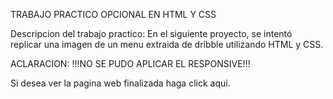 TRABAJO PRACTICO OPCIONAL EN HTML Y CSS

Descripcion del trabajo practico: En el siguiente proyecto, se intentó replicar una imagen de un menu extraida de dribble utilizando HTML y CSS. 

ACLARACION: !!!NO SE PUDO APLICAR EL RESPONSIVE!!!

Si desea ver la pagina web finalizada haga click aqui.

